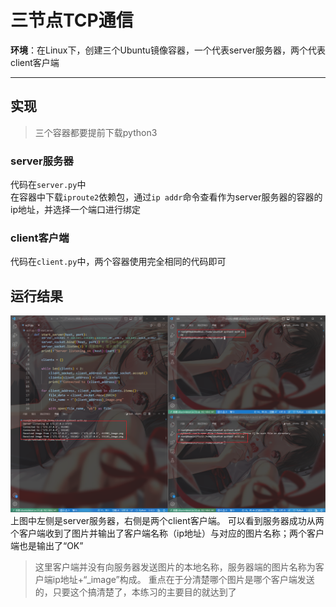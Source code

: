 # 三节点TCP通信
**环境**：在Linux下，创建三个Ubuntu镜像容器，一个代表server服务器，两个代表client客户端

---

## 实现
> 三个容器都要提前下载python3
### server服务器
代码在`server.py`中  
在容器中下载`iproute2`依赖包，通过`ip addr`命令查看作为server服务器的容器的ip地址，并选择一个端口进行绑定
### client客户端
代码在`client.py`中，两个容器使用完全相同的代码即可
## 运行结果
![运行结果](images/运行结果.png "运行结果")
上图中左侧是server服务器，右侧是两个client客户端。
可以看到服务器成功从两个客户端收到了图片并输出了客户端名称（ip地址）与对应的图片名称；两个客户端也是输出了“OK”
> 这里客户端并没有向服务器发送图片的本地名称，服务器端的图片名称为客户端ip地址+“_image”构成。
重点在于分清楚哪个图片是哪个客户端发送的，只要这个搞清楚了，本练习的主要目的就达到了